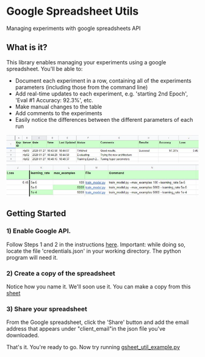 # Google Spreadsheet Utils
Managing experiments with google spreadsheets API

## What is it?
This library enables managing your experiments using a google spreadsheet. You'll be able to:
* Document each experiment in a row, containing all of the experiments parameters (including those from the command line)
* Add real-time updates to each experiment, e.g. 'starting 2nd Epoch', 'Eval #1 Accuracy: 92.3%', etc.
* Make manual changes to the table
* Add comments to the experiments
* Easily notice the differences between the different parameters of each run

![](images/spreadsheet_example_image1.JPG)
![](images/spreadsheet_example_image2.JPG)

## Getting Started

### 1) Enable Google API. 
Follow Steps 1 and 2 in the instructions [here](https://developers.google.com/sheets/api/quickstart/python).
Important: while doing so, locate the file 'credentials.json' in your working directory. The python program will need it.

### 2) Create a copy of the spreadsheet
Notice how you name it. We'll soon use it. You can make a copy from this [sheet](https://docs.google.com/spreadsheets/d/1xPF3Ji1GSgHlA92LCotzDEj1QEKOMajRQimZi9LI2h8/edit?usp=sharing)

### 3) Share your spreadsheet
From the Google spreadsheet, click the 'Share' button and add the email address that appears under "client_email"in the json file you've downloaded.


That's it. You're ready to go.
Now try running [gsheet_util_example.py](gsheet_util_example.py)


